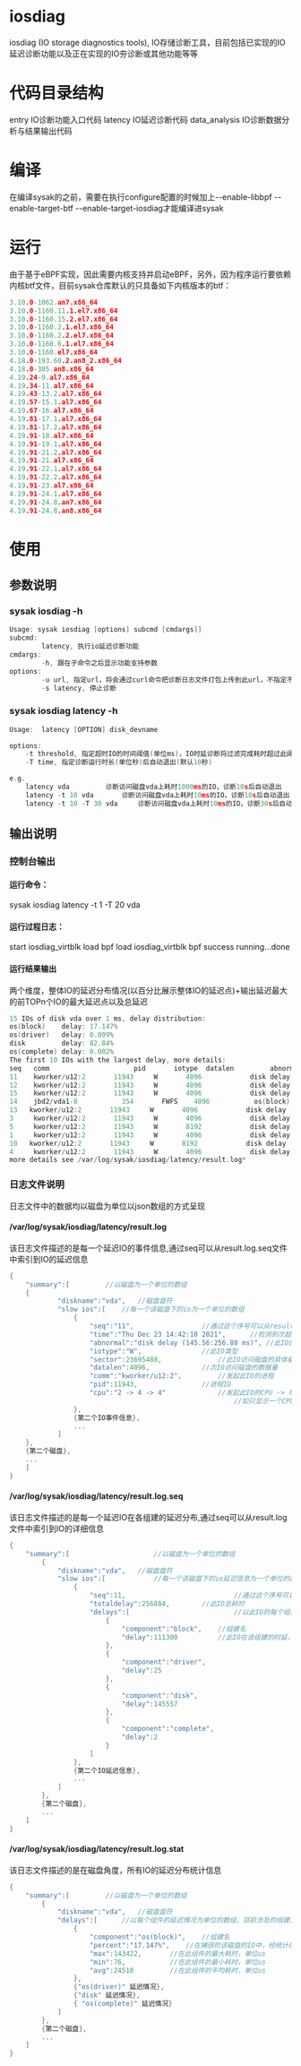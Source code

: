 # iosdiag
iosdiag (IO storage diagnostics tools), IO存储诊断工具，目前包括已实现的IO延迟诊断功能以及正在实现的IO夯诊断或其他功能等等

# 代码目录结构
entry          IO诊断功能入口代码
latency        IO延迟诊断代码
data_analysis  IO诊断数据分析与结果输出代码

# 编译
在编译sysak的之前，需要在执行configure配置的时候加上--enable-libbpf --enable-target-btf --enable-target-iosdiag才能编译进sysak

# 运行
由于基于eBPF实现，因此需要内核支持并启动eBPF，另外，因为程序运行要依赖内核btf文件，目前sysak仓库默认的只具备如下内核版本的btf：
```c
3.10.0-1062.an7.x86_64
3.10.0-1160.11.1.el7.x86_64
3.10.0-1160.15.2.el7.x86_64
3.10.0-1160.2.1.el7.x86_64
3.10.0-1160.2.2.el7.x86_64
3.10.0-1160.6.1.el7.x86_64
3.10.0-1160.el7.x86_64
4.18.0-193.60.2.an8_2.x86_64
4.18.0-305.an8.x86_64
4.19.24-9.al7.x86_64
4.19.34-11.al7.x86_64
4.19.43-13.2.al7.x86_64
4.19.57-15.1.al7.x86_64
4.19.67-16.al7.x86_64
4.19.81-17.1.al7.x86_64
4.19.81-17.2.al7.x86_64
4.19.91-18.al7.x86_64
4.19.91-19.1.al7.x86_64
4.19.91-21.2.al7.x86_64
4.19.91-21.al7.x86_64
4.19.91-22.1.al7.x86_64
4.19.91-22.2.al7.x86_64
4.19.91-23.al7.x86_64
4.19.91-24.1.al7.x86_64
4.19.91-24.8.an7.x86_64
4.19.91-24.8.an8.x86_64
```

# 使用
## 参数说明
### sysak iosdiag -h
```c
Usage: sysak iosdiag [options] subcmd [cmdargs]]
subcmd:
		latency, 执行io延迟诊断功能
cmdargs:
		-h, 跟在子命令之后显示功能支持参数
options:
		-u url, 指定url，将会通过curl命令把诊断日志文件打包上传到此url，不指定不上传
		-s latency, 停止诊断
```
### sysak iosdiag latency -h
```c
Usage:  latency [OPTION] disk_devname

options:
	-t threshold, 指定超时IO的时间阈值(单位ms)，IO时延诊断将过滤完成耗时超过此阈值的IO(默认1000ms)
	-T time, 指定诊断运行时长(单位秒)后自动退出(默认10秒)

e.g.
	latency vda			诊断访问磁盘vda上耗时1000ms的IO，诊断10s后自动退出
	latency -t 10 vda		诊断访问磁盘vda上耗时10ms的IO，诊断10s后自动退出
	latency -t 10 -T 30 vda		诊断访问磁盘vda上耗时10ms的IO，诊断30s后自动退出
```
## 输出说明
### 控制台输出
#### 运行命令：
sysak iosdiag latency -t 1 -T 20 vda
#### 运行过程日志：
start iosdiag_virtblk load bpf
load iosdiag_virtblk bpf success
running...done
#### 运行结果输出
两个维度，整体IO的延迟分布情况(以百分比展示整体IO的延迟点)+输出延迟最大的前TOPn个IO的最大延迟点以及总延迟
```c
15 IOs of disk vda over 1 ms, delay distribution:
os(block)    delay: 17.147%
os(driver)   delay: 0.009%
disk         delay: 82.84%
os(complete) delay: 0.002%
The first 10 IOs with the largest delay, more details:
seq   comm                     pid       iotype  datalen         abnormal(delay:totaldelay)
11    kworker/u12:2       11943     W       4096            disk delay (145.56:256.88 ms)
12    kworker/u12:2       11943     W       4096            disk delay (145.46:256.66 ms)
15    kworker/u12:2       11943     W       4096            disk delay (217.39:217.51 ms)
14    jbd2/vda1-8           354       FWFS    4096           os(block) delay (143.42:152.93 ms)
13   kworker/u12:2       11943     W       4096            disk delay (145.05:145.30 ms)
3     kworker/u12:2       11943     W       4096            disk delay (113.80:114.00 ms)
5     kworker/u12:2       11943     W       8192            disk delay (112.97:113.14 ms)
1     kworker/u12:2       11943     W       4096            disk delay (111.79:111.96 ms)
10   kworker/u12:2       11943     W       8192            disk delay (111.62:111.78 ms)
4     kworker/u12:2       11943     W       4096            disk delay (111.11:111.30 ms)
more details see /var/log/sysak/iosdiag/latency/result.log*
```
### 日志文件说明
日志文件中的数据均以磁盘为单位以json数组的方式呈现
#### /var/log/sysak/iosdiag/latency/result.log
该日志文件描述的是每一个延迟IO的事件信息,通过seq可以从result.log.seq文件中索引到IO的延迟信息
```c
{
	"summary":[			//以磁盘为一个单位的数组
	{
			"diskname":"vda",	//磁盘盘符
			"slow ios":[	//每一个该磁盘下的io为一个单位的数组
				{
					"seq":"11",					//通过这个序号可以从result.log.seq中找到此IO的延迟分布
					"time":"Thu Dec 23 14:42:10 2021",		//检测到次超时IO的时间
					"abnormal":"disk delay (145.56:256.88 ms)",	//此IO的延迟最大的点(延迟最大的组件的延迟:总延迟)
					"iotype":"W",				//此IO类型
					"sector":23695488,				//此IO访问磁盘的具体偏移位置
					"datalen":4096,				//次IO访问磁盘的数据量
					"comm":"kworker/u12:2",			//发起此IO的进程
					"pid":11943,				//进程ID
					"cpu":"2 -> 4 -> 4"				//发起此IO的CPU -> 响应IO完成之后磁盘中断的CPU -> 磁盘IO完成后执行软中断的CPU
														//如只显示一个CPU编号，说明发起IO和执行中断的CPU相同,要注意也有磁盘是没有软中断流程的
				},
				{第二个IO事件信息},
				...
			]
	},
	{第二个磁盘},
	...
	]
}
```
#### /var/log/sysak/iosdiag/latency/result.log.seq
该日志文件描述的是每一个延迟IO在各组建的延迟分布,通过seq可以从result.log文件中索引到IO的详细信息
```c
{
	"summary":[						//以磁盘为一个单位的数组
		{
			"diskname":"vda",	//磁盘盘符
			"slow ios":[			//每一个该磁盘下的io延迟信息为一个单位的数组
				{
					"seq":11,							//通过这个序号可以从result.log中找到此IO的详细信息
					"totaldelay":256884,		//此IO总耗时
					"delays":[							//以此IO的每个组件的延迟情况为单位的数组，目前涉及的组建为：block、driver、disk、complete
						{
							"component":"block",	//组建名
							"delay":111300			//此IO在该组建的时延，单位us
						},
						{
							"component":"driver",
							"delay":25
						},
						{
							"component":"disk",
							"delay":145557
						},
						{
							"component":"complete",
							"delay":2
						}
					]
				},
				{第二个IO延迟信息},
				...
			]
		},
		{第二个磁盘},
		...
	]
}
```
#### /var/log/sysak/iosdiag/latency/result.log.stat
该日志文件描述的是在磁盘角度，所有IO的延迟分布统计信息
```c
{
	"summary":[			//以磁盘为一个单位的数组
		{
			"diskname":"vda",	//磁盘盘符
			"delays":[		//以每个组件的延迟情况为单位的数组，目前涉及的组建为：block、driver、disk、complete
				{
					"component":"os(block)",	//组建名
					"percent":"17.147%",	//在捕获的该磁盘的IO中，经统计在此组件耗时的百分比
					"max":143422,		//在此组件的最大耗时，单位us
					"min":76,			//在此组件的最小耗时，单位us
					"avg":24518			//在此组件的平均耗时，单位us
				},
				{"os(driver)" 延迟情况},
				{"disk" 延迟情况},
				{ "os(complete)" 延迟情况}
			]
		},
		{第二个磁盘},
		...
	]
}
```
